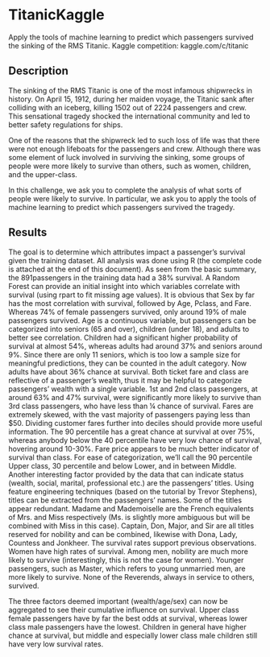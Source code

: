 # TitanicKaggle
Apply the tools of machine learning to predict which passengers survived the sinking of the RMS Titanic. Kaggle competition: kaggle.com/c/titanic

Description
-------------
The sinking of the RMS Titanic is one of the most infamous shipwrecks in history.  On April 15, 1912, during her maiden voyage, the Titanic sank after colliding with an iceberg, killing 1502 out of 2224 passengers and crew. This sensational tragedy shocked the international community and led to better safety regulations for ships.

One of the reasons that the shipwreck led to such loss of life was that there were not enough lifeboats for the passengers and crew. Although there was some element of luck involved in surviving the sinking, some groups of people were more likely to survive than others, such as women, children, and the upper-class.

In this challenge, we ask you to complete the analysis of what sorts of people were likely to survive. In particular, we ask you to apply the tools of machine learning to predict which passengers survived the tragedy.

Results
------------
The goal is to determine which attributes impact a passenger’s survival given the training dataset. All analysis was done using R (the complete code is attached at the end of this document). As seen from the basic summary, the 891passengers in the training data had a 38% survival. A Random Forest can provide an initial insight into which variables correlate with survival (using rpart to fit missing age values). It is obvious that Sex by far has the most correlation with survival, followed by Age, Pclass, and Fare. Whereas 74% of female passengers survived, only around 19% of male passengers survived. Age is a continuous variable, but passengers can be categorized into seniors (65 and over), children (under 18), and adults to better see correlation. Children had a significant higher probability of survival at almost 54%, whereas adults had around 37% and seniors around 9%. Since there are only 11 seniors, which is too low a sample size for meaningful predictions, they can be counted in the adult category. Now adults have about 36% chance at survival. Both ticket fare and class are reflective of a passenger’s wealth, thus it may be helpful to categorize passengers’ wealth with a single variable. 1st and 2nd class passengers, at around 63% and 47% survival, were significantly more likely to survive than 3rd class passengers, who have less than ¼ chance of survival. Fares are extremely skewed, with the vast majority of passengers paying less than $50. Dividing customer fares further into deciles should provide more useful information. The 90 percentile has a great chance at survival at over 75%, whereas anybody below the 40 percentile have very low chance of survival, hovering around 10-30%. Fare price appears to be much better indicator of survival than class. For ease of categorization, we’ll call the 90 percentile Upper class, 30 percentile and below Lower, and in between Middle. Another interesting factor provided by the data that can indicate status (wealth, social, marital, professional etc.) are the passengers’ titles. Using feature engineering techniques (based on the tutorial by Trevor Stephens), titles can be extracted from the passengers’ names. Some of the titles appear redundant. Madame and Mademoiselle are the French equivalents of Mrs. and Miss respectively (Ms. is slightly more ambiguous but will be combined with Miss in this case). Captain, Don, Major, and Sir are all titles reserved for nobility and can be combined, likewise with Dona, Lady, Countess and Jonkheer. The survival rates support previous observations. Women have high rates of survival. Among men, nobility are much more likely to survive (interestingly, this is not the case for women). Younger passengers, such as Master, which refers to young unmarried men, are more likely to survive. None of the Reverends, always in service to others, survived.

The three factors deemed important (wealth/age/sex) can now be aggregated to see their cumulative influence on survival. Upper class female passengers have by far the best odds at survival, whereas lower class male passengers have the lowest. Children in general have higher chance at survival, but middle and especially lower class male children still have very low survival rates.
